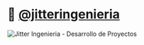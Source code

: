 # 🤖 [@jitteringenieria]([https://twitter.com/lgzarturo](https://www.instagram.com/jitteringenieria/))

![Jitter Ingenieria - Desarrollo de Proyectos ]()


